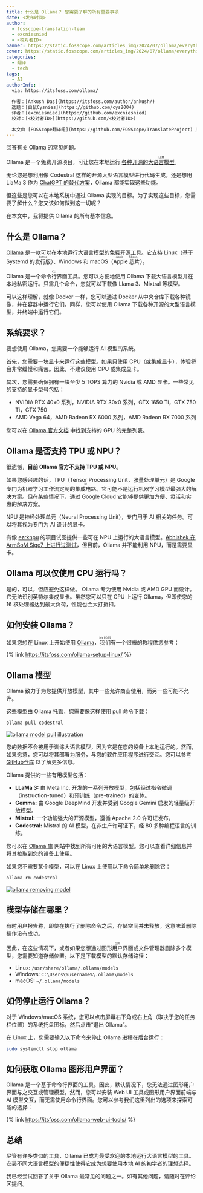 ```yaml
---
title: 什么是 Ollama？ 您需要了解的所有重要事项
date: <发布时间>
author:
  - fosscope-translation-team
  - excniesnied
  - <校对者ID>
banner: https://static.fosscope.com/articles_img/2024/07/ollama/everything-about-ollama.webp
cover: https://static.fosscope.com/articles_img/2024/07/ollama/everything-about-ollama.webp
categories:
  - 翻译
  - tech
tags:
  - AI
authorInfo: |
  via: https://itsfoss.com/ollama/

  作者：[Ankush Das](https://itsfoss.com/author/ankush/)
  选题：[白鼠Cysnies](https://github.com/cys2004)
  译者：[excniesnied](https://github.com/excniesnied)
  校对：[<校对者ID>](https://github.com/<校对者ID>)

  本文由 [FOSScope翻译组](https://github.com/FOSScope/TranslateProject) 原创编译，[开源观察](https://fosscope.com/) 荣誉推出
---
```


回答有关 Ollama 的常见问题。

<!-- more -->

Ollama 是一个免费开源项目，可让您在本地运行 [各种开源的<ruby>大语言模型<rt>LLM</rt></ruby>](https://itsfoss.com/open-source-llms/)。

无论您是想利用像 Codestral 这样的开源大型语言模型进行代码生成，还是想用 LlaMa 3 作为 [ChatGPT 的替代方案](https://itsfoss.com/open-source-chatgpt-alternatives/)，Ollama 都能实现这些功能。

但这些是您可以在本地系统中通过 Ollama 实现的目标。为了实现这些目标，您需要了解什么？您又该如何做到这一切呢？

在本文中，我将提供 Ollama 的所有基本信息。

## 什么是 Ollama？

[Ollama](https://ollama.com/) 是一款可以在本地运行大语言模型的免费开源工具。它支持 Linux（基于 Systemd 的<ruby>发行版<rt>distros</rt></ruby>）、Windows 和 macOS（<ruby>Apple 芯片<rt>Apple Silicon</rt></ruby>）。

Ollama 是一个<ruby>命令行界面<rt>CLI</rt></ruby>工具。您可以方便地使用 Ollama 下载大语言模型并在本地私密运行。只需几个命令，您就可以下载像 Llama 3、Mixtral 等模型。

可以这样理解，就像 Docker 一样，您可以通过 Docker 从中央仓库下载各种镜像，并在容器中运行它们。同样，您可以使用 Ollama 下载各种开源的大型语言模型，并终端中运行它们。

## 系统要求？

要想使用 Ollama，您需要一个能够运行 AI 模型的系统。

首先，您需要一块显卡来运行这些模型。如果只使用 CPU（或集成显卡），体验将会非常缓慢和痛苦。因此，不建议使用 CPU 或集成显卡。

其次，您需要确保拥有一块至少 5 TOPS 算力的 Nvidia 或 AMD 显卡。一些常见的支持的显卡型号包括：

- NVIDIA RTX 40x0 系列，NVIDIA RTX 30x0 系列，GTX 1650 Ti，GTX 750 Ti，GTX 750
- AMD Vega 64，AMD Radeon RX 6000 系列，AMD Radeon RX 7000 系列

您可以在 [Ollama 官方文档](https://github.com/ollama/ollama/blob/main/docs/gpu.md) 中找到支持的 GPU 的完整列表。

## Ollama 是否支持 TPU 或 NPU？

很遗憾，**目前 Ollama 官方不支持 TPU 或 NPU**。

如果您感兴趣的话，TPU（Tensor Processing Unit，张量处理单元）是 Google 专门为机器学习工作流定制的<ruby>集成电路<rt>IC</rt></ruby>。它可能不是运行机器学习模型最强大的解决方案。但在某些情况下，通过 Google Cloud 它能够提供更加方便、灵活和实惠的解决方案。

NPU 是神经处理单元（Neural Processing Unit），专门用于 AI 相关的任务。可以将其视为专门为 AI 设计的显卡。

有像 [ezrknpu](https://github.com/Pelochus/ezrknpu) 的项目试图提供一些可在 NPU 上运行的大语言模型。[Abhishek 在 ArmSoM Sige7 上进行过测试](https://itsfoss.com/arosom-sige7-review/)，但目前，Ollama 并不能利用 NPU，而是需要显卡。

## Ollama 可以仅使用 CPU 运行吗？

是的，可以，但应避免这样做。 Ollama 专为使用 Nvidia 或 AMD GPU 而设计。 它无法识别英特尔集成显卡。虽然您可以只在 CPU 上运行 Ollama，但即使您的 16 核处理器达到最大负荷，性能也会大打折扣。

## 如何安装 Ollama？

如果您想在 Linux 上开始使用 [Ollama](https://itsfoss.com/ollama-setup-linux/)，<ruby>我们<rt>It's FOSS</rt></ruby>有一个很棒的教程供您参考：

{% link https://itsfoss.com/ollama-setup-linux/ %}

## Ollama 模型

Ollama 致力于为您提供开放模型，其中一些允许商业使用，而另一些可能不允许。

这些模型由 Ollama 托管，您需要像这样使用 pull 命令下载：

```bash
ollama pull codestral
```

[![ollama model pull illustration](https://static.fosscope.com/articles_img/2024/07/ollama/ubuntu-ollama-model-pull.webp)](https://static.fosscope.com/articles_img/2024/07/ollama/ubuntu-ollama-model-pull.webp)

您的数据不会被用于训练大语言模型，因为它是在您的设备上本地运行的。然而，如果愿意，您可以将其部署为服务，与您的软件应用程序进行交互。您可以参考 [GitHub仓库](https://github.com/ollama/ollama) 以了解更多信息。

Ollama 提供的一些有用模型包括：

- **LLaMa 3:** 由 Meta  Inc. 开发的一系列开放模型，包括经过指令微调（instruction-tuned）和预训练（pre-trained）的变体。
- **Gemma:** 由 Google  DeepMind 开发并受到 Google  Gemini 启发的轻量级开放模型。
- **Mistral:**  一个功能强大的开源模型，遵循  Apache  2.0  许可证发布。
- **Codestral:** Mistral 的 AI 模型，在非生产许可证下，经  80 多种编程语言的训练。

您可以在 [Ollama  库](https://ollama.com/library?ref=itsfoss.com) 网站中找到所有可用的大语言模型。您可以查看详细信息并将其拉取到您的设备上使用。

如果您不需要某个模型，可以在 Linux 上使用以下命令简单地删除它：

```bash
ollama rm codestral
```

[![ollama removing model](https://static.fosscope.com/articles_img/2024/07/ollama/ollama-remove-model.webp)](https://static.fosscope.com/articles_img/2024/07/ollama/ollama-remove-model.webp)

## 模型存储在哪里？

有时用户报告称，即使在执行了删除命令之后，存储空间并未释放，这意味着删除操作没有成功。

因此，在这些情况下，或者如果您想通过<ruby>图形用户界面<rt>GUI</rt></ruby>或文件管理器删除多个模型，您需要知道存储位置。以下是下载模型的默认存储路径：

- Linux: `/usr/share/ollama/.ollama/models`
- Windows: `C:\Users\%username%\.ollama\models`
- macOS: `~/.ollama/models`

## 如何停止运行 Ollama？

对于 Windows/macOS 系统，您可以点击屏幕右下角或右上角（取决于您的任务栏位置）的系统托盘图标，然后点击“退出 Ollama”。

在 Linux 上，您需要输入以下命令来停止 Ollama 进程在后台运行：

```bash
sudo systemctl stop ollama
```

## 如何获取 Ollama 图形用户界面？

Ollama 是一个基于命令行界面的工具。因此，默认情况下，您无法通过图形用户界面与之交互或管理模型。然而，您可以安装 Web UI 工具或图形用户界面前端与 AI 模型交互，而无需使用命令行界面。您可以参考我们这里列出的选项来探索可能的选择：

{% link https://itsfoss.com/ollama-web-ui-tools/ %}

## 总结

尽管有许多类似的工具，Ollama 已成为最受欢迎的本地运行大语言模型的工具。安装不同大语言模型的便捷性使得它成为想要使用本地 AI 的初学者的理想选择。

我已经尝试回答了关于 Ollama 最常见的问题之一。如有其他问题，请随时在评论区提问。
